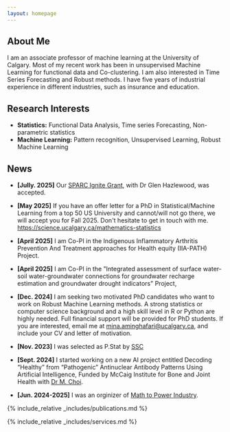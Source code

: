 ```yaml
---
layout: homepage
---
```


## About Me 

I am an associate professor of machine learning at the University of Calgary. Most of my recent work has been in unsupervised Machine Learning for functional data and Co-clustering. I am also interested in Time Series Forecasting and Robust methods. I have five years of industrial experience in different industries, such as insurance and education.

## Research Interests

- **Statistics:**  Functional Data Analysis, Time series Forecasting, Non-parametric statistics
- **Machine Learning:** Pattern recognition, Unsupervised Learning, Robust Machine Learning

## News
- **[Jully. 2025]**
Our [SPARC Ignite Grant](https://mccaig.ucalgary.ca/research/sparc), with Dr Glen Hazlewood, was accepted.
- **[May 2025]** If you have an offer letter for a PhD in Statistical/Machine Learning from a top 50 US University and cannot/will not go there, we will accept you for Fall 2025. Don't hesitate to get in touch with me.  https://science.ucalgary.ca/mathematics-statistics
- **[April 2025]** I am Co-PI in the Indigenous Inflammatory Arthritis Prevention And Treatment approaches for Health equity
(IIA-PATH) Project.

- **[April 2025]** I am Co-PI in the "Integrated assessment of surface water-soil water-groundwater connections for
groundwater recharge estimation and groundwater drought indicators" Project,

- **[Dec. 2024]** I am seeking two motivated PhD candidates who want to work on Robust Machine Learning methods. A strong statistics or computer science background and a high skill level in R or Python are highly needed. Full financial support will be provided for PhD students. If you are interested, email me at mina.aminghafari@ucalgary.ca, and include your CV and letter of motivation.
- **[Nov. 2023]** I was selected as P.Stat by [SSC](https://ssc.ca/en/publications/ssc-liaison/vol-37-6-2023-12/new-accreditations)
- **[Sept. 2024]** I started working on a new AI project entitled Decoding “Healthy” from “Pathogenic” Antinuclear Antibody Patterns Using Artificial Intelligence, Funded by McCaig Institute for Bone and Joint Health with [Dr M. Choi](https://www.ai-dx.ca).
- **[Jun. 2024-2025]** I was an orginizer of [Math to Power Industry](https://m2pi.ca).

{% include_relative _includes/publications.md %}

{% include_relative _includes/services.md %}
